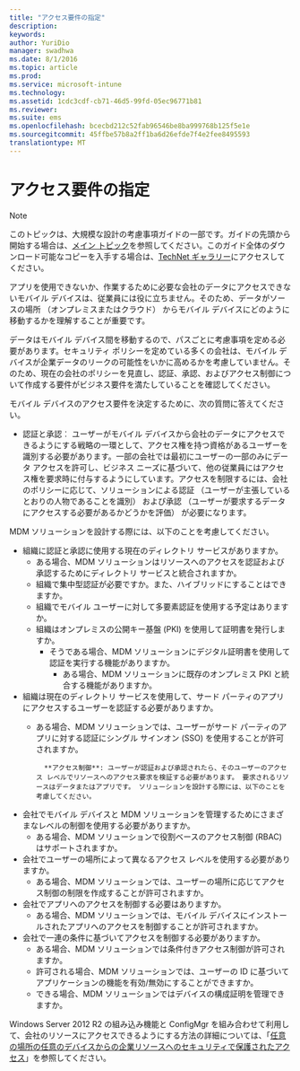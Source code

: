 ```yaml
---
title: "アクセス要件の指定"
description: 
keywords: 
author: YuriDio
manager: swadhwa
ms.date: 8/1/2016
ms.topic: article
ms.prod: 
ms.service: microsoft-intune
ms.technology: 
ms.assetid: 1cdc3cdf-cb71-46d5-99fd-05ec96771b81
ms.reviewer: 
ms.suite: ems
ms.openlocfilehash: bcecbd212c52fab96546be8ba999768b125f5e1e
ms.sourcegitcommit: 45ffbe57b8a2ff1ba6d26efde7f4e2fee8495593
translationtype: MT
---
```

# <a name=""></a>アクセス要件の指定

>[!NOTE]
>このトピックは、大規模な設計の考慮事項ガイドの一部です。ガイドの先頭から開始する場合は、[メイン トピック](mdm-design-considerations-guide.md)を参照してください。このガイド全体のダウンロード可能なコピーを入手する場合は、[TechNet ギャラリー](https://gallery.technet.microsoft.com/Mobile-Device-Management-7d401582)にアクセスしてください。

アプリを使用できないか、作業するために必要な会社のデータにアクセスできないモバイル デバイスは、従業員には役に立ちません。そのため、データがソースの場所 （オンプレミスまたはクラウド） からモバイル デバイスにどのように移動するかを理解することが重要です。 

データはモバイル デバイス間を移動するので、パスごとに考慮事項を定める必要があります。セキュリティ ポリシーを定めている多くの会社は、モバイル デバイスが企業データのリークの可能性をいかに高めるかを考慮していません。そのため、現在の会社のポリシーを見直し、認証、承認、およびアクセス制御について作成する要件がビジネス要件を満たしていることを確認してください。
 
モバイル デバイスのアクセス要件を決定するために、次の質問に答えてください。

- 認証と承認︰ ユーザーがモバイル デバイスから会社のデータにアクセスできるようにする戦略の一環として、アクセス権を持つ資格があるユーザーを識別する必要があります。一部の会社では最初にユーザーの一部のみにデータ アクセスを許可し、ビジネス ニーズに基づいて、他の従業員にはアクセス権を要求時に付与するようにしています。アクセスを制限するには、会社のポリシーに応じて、ソリューションによる認証 （ユーザーが主張しているとおりの人物であることを識別） および承認 （ユーザーが要求するデータにアクセスする必要があるかどうかを評価） が必要になります。 

MDM ソリューションを設計する際には、以下のことを考慮してください。

- 組織に認証と承認に使用する現在のディレクトリ サービスがありますか。
    - ある場合、MDM ソリューションはリソースへのアクセスを認証および承認するためにディレクトリ サービスと統合されますか。
    - 組織で集中型認証が必要ですか。また、ハイブリッドにすることはできますか。
    - 組織でモバイル ユーザーに対して多要素認証を使用する予定はありますか。
    - 組織はオンプレミスの公開キー基盤 (PKI) を使用して証明書を発行しますか。
        - そうである場合、MDM ソリューションにデジタル証明書を使用して認証を実行する機能がありますか。
            - ある場合、MDM ソリューションに既存のオンプレミス PKI と統合する機能がありますか。
- 組織は現在のディレクトリ サービスを使用して、サード パーティのアプリにアクセスするユーザーを認証する必要がありますか。
    - ある場合、MDM ソリューションでは、ユーザーがサード パーティのアプリに対する認証にシングル サインオン (SSO) を使用することが許可されますか。



            **アクセス制御**: ユーザーが認証および承認されたら、そのユーザーのアクセス レベルでリソースへのアクセス要求を検証する必要があります。 要求されるリソースはデータまたはアプリです。 ソリューションを設計する際には、以下のことを考慮してください。

- 会社でモバイル デバイスと MDM ソリューションを管理するためにさまざまなレベルの制御を使用する必要がありますか。
    - ある場合、MDM ソリューションで役割ベースのアクセス制御 (RBAC) はサポートされますか。
- 会社でユーザーの場所によって異なるアクセス レベルを使用する必要がありますか。
    - ある場合、MDM ソリューションでは、ユーザーの場所に応じてアクセス制御の制限を作成することが許可されますか。
- 会社でアプリへのアクセスを制御する必要はありますか。
    - ある場合、MDM ソリューションでは、モバイル デバイスにインストールされたアプリへのアクセスを制御することが許可されますか。
- 会社で一連の条件に基づいてアクセスを制御する必要がありますか。
    - ある場合、MDM ソリューションでは条件付きアクセス制御が許可されますか。
    - 許可される場合、MDM ソリューションでは、ユーザーの ID に基づいてアプリケーションの機能を有効/無効にすることができますか。
    - できる場合、MDM ソリューションではデバイスの構成証明を管理できますか。

Windows Server 2012 R2 の組み込み機能と ConfigMgr を組み合わせて利用して、会社のリソースにアクセスできるようにする方法の詳細については、「[任意の場所の任意のデバイスからの企業リソースへのセキュリティで保護されたアクセス](https://technet.microsoft.com/library/dn550982)」を参照してください。 
